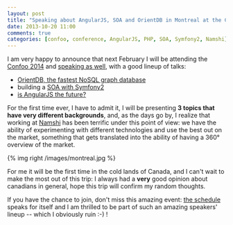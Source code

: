 ```yaml
---
layout: post
title: "Speaking about AngularJS, SOA and OrientDB in Montreal at the Confoo 2014"
date: 2013-10-20 11:00
comments: true
categories: [confoo, conference, AngularJS, PHP, SOA, Symfony2, Namshi]
---
```


I am very happy to announce that next February I will
be attending the [Confoo 2014](http://confoo.ca/) and [speaking as well](http://confoo.ca/en/speaker/alessandro-nadalin),
with a good lineup of talks:

* [OrientDB, the fastest NoSQL graph database](http://confoo.ca/en/2014/session/orientdb-the-fastest-document-based-graphdb)
* building a [SOA with Symfony2](http://confoo.ca/en/2014/session/soa-with-symfony2)
* [is AngularJS the future?](http://confoo.ca/en/2014/session/angularjs-is-the-future-maybe)

<!-- more -->

For the first time ever, I have to admit it, I will be
presenting **3 topics that have very different backgrounds**,
and, as the days go by, I realize that working at [Namshi](http://en-ae.namshi.com)
has been terrific under this point of view: we have the ability of
experimenting with different technologies and use the best out on the
market, something that gets translated into the ability of having a
360° overview of the market.

{% img right /images/montreal.jpg %}

For me it will be the first time in the cold lands of Canada, and
I can't wait to make the most out of this trip: I always had a **very**
good opinion about canadians in general, hope this trip will
confirm my random thoughts.

If you have the chance to join, don't miss this amazing event: 
[the schedule](http://confoo.ca/en/2014/sessions) speaks for itself
and I am thrilled to be part of such an amazing speakers' lineup
-- which I obviously ruin :-) !
